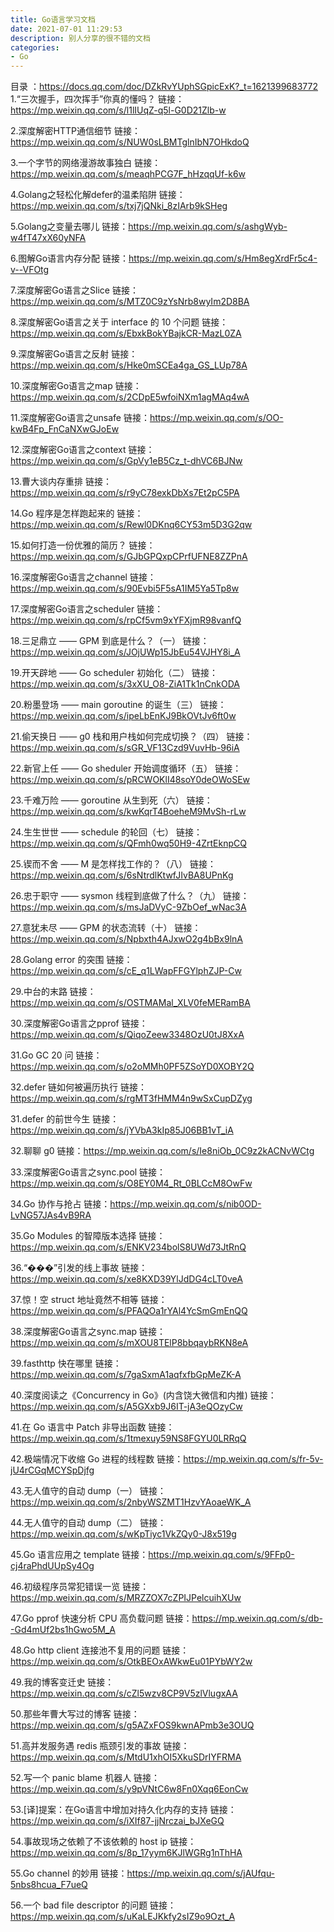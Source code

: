 ```yaml
---
title: Go语言学习文档
date: 2021-07-01 11:29:53
description: 别人分享的很不错的文档
categories:
- Go
---
```

目录 ：https://docs.qq.com/doc/DZkRvYUphSGpicExK?_t=1621399683772
1.“三次握手，四次挥手”你真的懂吗？
链接：https://mp.weixin.qq.com/s/l1lIUqZ-q5l-G0D21Zlb-w

2.深度解密HTTP通信细节
链接：https://mp.weixin.qq.com/s/NUW0sLBMTglnIbN7OHkdoQ

3.一个字节的网络漫游故事独白
链接：https://mp.weixin.qq.com/s/meaqhPCG7F_hHzqqUf-k6w

4.Golang之轻松化解defer的温柔陷阱
链接：https://mp.weixin.qq.com/s/txj7jQNki_8zIArb9kSHeg

5.Golang之变量去哪儿
链接：https://mp.weixin.qq.com/s/ashgWyb-w4fT47xX60yNFA

6.图解Go语言内存分配
链接：https://mp.weixin.qq.com/s/Hm8egXrdFr5c4-v--VFOtg

7.深度解密Go语言之Slice
链接：https://mp.weixin.qq.com/s/MTZ0C9zYsNrb8wyIm2D8BA

8.深度解密Go语言之关于 interface 的 10 个问题
链接：https://mp.weixin.qq.com/s/EbxkBokYBajkCR-MazL0ZA

9.深度解密Go语言之反射
链接：https://mp.weixin.qq.com/s/Hke0mSCEa4ga_GS_LUp78A

10.深度解密Go语言之map
链接：https://mp.weixin.qq.com/s/2CDpE5wfoiNXm1agMAq4wA

11.深度解密Go语言之unsafe
链接：https://mp.weixin.qq.com/s/OO-kwB4Fp_FnCaNXwGJoEw

12.深度解密Go语言之context
链接：https://mp.weixin.qq.com/s/GpVy1eB5Cz_t-dhVC6BJNw

13.曹大谈内存重排
链接：https://mp.weixin.qq.com/s/r9yC78exkDbXs7Et2pC5PA

14.Go 程序是怎样跑起来的
链接：https://mp.weixin.qq.com/s/Rewl0DKnq6CY53m5D3G2qw

15.如何打造一份优雅的简历？
链接：https://mp.weixin.qq.com/s/GJbGPQxpCPrfUFNE8ZZPnA

16.深度解密Go语言之channel
链接：https://mp.weixin.qq.com/s/90Evbi5F5sA1IM5Ya5Tp8w

17.深度解密Go语言之scheduler
链接：https://mp.weixin.qq.com/s/rpCf5vm9xYFXjmR98vanfQ

18.三足鼎立 —— GPM 到底是什么？（一）
链接：https://mp.weixin.qq.com/s/JOjUWp15JbEu54VJHY8i_A

19.开天辟地 —— Go scheduler 初始化（二）
链接：https://mp.weixin.qq.com/s/3xXU_O8-ZiA1Tk1nCnkODA

20.粉墨登场 —— main goroutine 的诞生（三）
链接：https://mp.weixin.qq.com/s/ipeLbEnKJ9BkOVtJv6ft0w

21.偷天换日 —— g0 栈和用户栈如何完成切换？（四）
链接：https://mp.weixin.qq.com/s/sGR_VF13Czd9VuvHb-96iA

22.新官上任 —— Go sheduler 开始调度循环（五）
链接：https://mp.weixin.qq.com/s/pRCWOKlI48soY0deOWoSEw

23.千难万险 —— goroutine 从生到死（六）
链接：https://mp.weixin.qq.com/s/kwKqrT4BoeheM9MvSh-rLw

24.生生世世 —— schedule 的轮回（七）
链接：https://mp.weixin.qq.com/s/QFmh0wq50H9-4ZrtEknpCQ

25.锲而不舍 —— M 是怎样找工作的？（八）
链接：https://mp.weixin.qq.com/s/6sNtrdlKtwfJIvBA8UPnKg

26.忠于职守 —— sysmon 线程到底做了什么？（九）
链接：https://mp.weixin.qq.com/s/msJaDVyC-9ZbOef_wNac3A

27.意犹未尽 —— GPM 的状态流转（十）
链接：https://mp.weixin.qq.com/s/Npbxth4AJxwO2g4bBx9lnA

28.Golang error 的突围
链接：https://mp.weixin.qq.com/s/cE_q1LWapFFGYlphZJP-Cw

29.中台的末路
链接：https://mp.weixin.qq.com/s/OSTMAMal_XLV0feMERamBA

30.深度解密Go语言之pprof
链接：https://mp.weixin.qq.com/s/QiqoZeew3348OzU0tJ8XxA

31.Go GC 20 问
链接：https://mp.weixin.qq.com/s/o2oMMh0PF5ZSoYD0XOBY2Q

32.defer 链如何被遍历执行
链接：https://mp.weixin.qq.com/s/rgMT3fHMM4n9wSxCupDZyg

31.defer 的前世今生
链接：https://mp.weixin.qq.com/s/jYVbA3kIp85J06BB1vT_iA

32.聊聊 g0
链接：https://mp.weixin.qq.com/s/Ie8niOb_0C9z2kACNvWCtg

33.深度解密Go语言之sync.pool
链接：https://mp.weixin.qq.com/s/O8EY0M4_Rt_0BLCcM8OwFw

34.Go 协作与抢占
链接：https://mp.weixin.qq.com/s/nib0OD-LvNG57JAs4vB9RA

35.Go Modules 的智障版本选择
链接：https://mp.weixin.qq.com/s/ENKV234bolS8UWd73JtRnQ

36.“���”引发的线上事故
链接：https://mp.weixin.qq.com/s/xe8KXD39YlJdDG4cLT0veA


37.惊！空 struct 地址竟然不相等
链接：https://mp.weixin.qq.com/s/PFAQOa1rYAl4YcSmGmEnQQ


38.深度解密Go语言之sync.map
链接：https://mp.weixin.qq.com/s/mXOU8TElP8bbqaybRKN8eA


39.fasthttp 快在哪里
链接：https://mp.weixin.qq.com/s/7gaSxmA1aqfxfbGpMeZK-A

40.深度阅读之《Concurrency in Go》(内含饶大微信和内推)
链接：https://mp.weixin.qq.com/s/A5GXxb9J6IT-jA3eQOzyCw


41.在 Go 语言中 Patch 非导出函数
链接：https://mp.weixin.qq.com/s/1tmexuy59NS8FGYU0LRRqQ

42.极端情况下收缩 Go 进程的线程数
链接：https://mp.weixin.qq.com/s/fr-5v-jU4rCGqMCYSpDjfg


43.无人值守的自动 dump（一）
链接：https://mp.weixin.qq.com/s/2nbyWSZMT1HzvYAoaeWK_A


44.无人值守的自动 dump（二）
链接：https://mp.weixin.qq.com/s/wKpTiyc1VkZQy0-J8x519g


45.Go 语言应用之 template
链接：https://mp.weixin.qq.com/s/9FFp0-cj4raPhdUUpSy4Og


46.初级程序员常犯错误一览
链接：https://mp.weixin.qq.com/s/MRZZOX7cZPIJPelcuihXUw


47.Go pprof 快速分析 CPU 高负载问题
链接：https://mp.weixin.qq.com/s/db--Gd4mUf2bs1hGwo5M_A


48.Go http client 连接池不复用的问题
链接：https://mp.weixin.qq.com/s/OtkBEOxAWkwEu01PYbWY2w


49.我的博客变迁史
链接：https://mp.weixin.qq.com/s/cZl5wzv8CP9V5zlVlugxAA

50.那些年曹大写过的博客
链接：https://mp.weixin.qq.com/s/g5AZxFOS9kwnAPmb3e3OUQ



51.高并发服务遇 redis 瓶颈引发的事故
链接：https://mp.weixin.qq.com/s/MtdU1xhOI5XkuSDrIYFRMA


52.写一个 panic blame 机器人
链接：https://mp.weixin.qq.com/s/y9pVNtC6w8Fn0Xqq6EonCw



53.[译]提案：在Go语言中增加对持久化内存的支持
链接：https://mp.weixin.qq.com/s/iXIf87-jjNrczai_bJXeGQ


54.事故现场之依赖了不该依赖的 host ip
链接：https://mp.weixin.qq.com/s/8p_17yym6KJlWGRg1nThHA


55.Go channel 的妙用
链接：https://mp.weixin.qq.com/s/jAUfqu-5nbs8hcua_F7ueQ


56.一个 bad file descriptor 的问题
链接：https://mp.weixin.qq.com/s/uKaLEJKkfy2sIZ9o9Ozt_A
